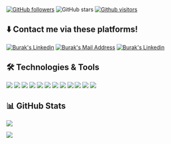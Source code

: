 [![GitHub followers](https://img.shields.io/github/followers/torukobyte?style=social)](https://github.com/torukobyte?tab=followers)
![GitHub stars](https://img.shields.io/github/stars/torukobyte?style=social)
[![Github visitors](https://visitor-badge.glitch.me/badge?page_id=torukobyte.visitor-badge)](https://GitHub.com/torukobyte/StrapDown.js/stargazers/)


## ⬇️ Contact me via these platforms! 

  <a href="https://www.linkedin.com/in/torukobyte/" target="_blank" rel="nofollow"><img alt="Burak's Linkedin" src="https://img.shields.io/badge/LinkedIn-c72064??style=flat-square&logo=linkedin&logoColor=white" /></a>
  <a href="mailto:torukobyte@gmail.com" target="_blank" rel="nofollow"><img alt="Burak's Mail Address" src="https://img.shields.io/badge/Gmail-c72064??style=flat-square&logo=gmail&logoColor=white" /></a>
    <a href="https://www.twitter.com/torukobyte/" target="_blank" rel="nofollow"><img alt="Burak's Linkedin" src="https://img.shields.io/badge/Twitter-c72064??style=flat-square&logo=twitter&logoColor=white" /></a>

## 🛠 Technologies & Tools 
<img src="https://img.shields.io/badge/Python-c72064??style=flat-square&logo=python&logoColor=white"></img>
<img src="https://img.shields.io/badge/C%23-c72064??style=flat-square&logo=c-sharp&logoColor=white"></img>
<img src="https://img.shields.io/badge/JavaScript-c72064??style=flat-square&logo=javascript&logoColor=white"></img>
<img src="https://img.shields.io/badge/TypeScript-c72064??style=flat-square&logo=typescript&logoColor=white"></img>
<img src="https://img.shields.io/badge/.Net-c72064??style=flat-square&logo=.net&logoColor=white"></img>
<img src="https://img.shields.io/badge/Java-c72064??style=flat-square&logo=java&logoColor=white"></img>
<img src="https://img.shields.io/badge/PHP-c72064??style=flat-square&logo=php&logoColor=white"></img>
<img src="https://img.shields.io/badge/Ionic-c72064??style=flat-square&logo=ionic&logoColor=white"></img>
<img src="https://img.shields.io/badge/Flutter-c72064??style=flat-square&logo=flutter&logoColor=white"></img>
<img src="https://img.shields.io/badge/Dart-c72064??style=flat-square&logo=dart&logoColor=white"></img>
<img src="https://img.shields.io/badge/CSS-c72064??style=flat-square&logo=css3&logoColor=white"></img>
<img src="https://img.shields.io/badge/HTML5-c72064??style=flat-square&logo=html5&logoColor=white"></img>



## 📊 GitHub Stats

<p align="center">
  <p>
    <img src="https://github-readme-stats.vercel.app/api?username=torukobyte&count_private=true&show_icons=true&theme=tokyonight">
</p>
  <p>
  <img src="https://github-readme-stats.vercel.app/api/top-langs/?username=torukobyte&hide=python&layout=compact&show_icons=true&theme=tokyonight">
  </p>
</p>
